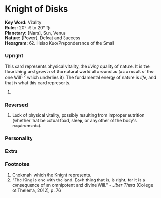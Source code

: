 # Knight of Disks

**Key Word:** Vitality  
**Rules:** 20° ♌︎ to 20° ♍︎  
**Planetary:** [Mars], Sun, Venus  
**Nature:** [Power], Defeat and Success  
**Hexagram:** 62. Hsiao Kuo/Preponderance of the Small


### Upright

This card represents physical vitality, the *living* quality of nature. It is the flourishing and growth of the natural world all around us (as a result of the one Will<sup>1,2</sup> which underlies it). The fundamental energy of nature is *life*, and that is what this card represents.

1) 



### Reversed

1) Lack of physical vitality, possibly resulting from improper nutrition (whether that be actual food, sleep, or any other of the body's requirements).



### Personality





### Extra





### Footnotes

1. Chokmah, which the Knight represents.
2. "The King is one with the land. Each thing that is, is right; for it is a consequence of an omnipotent and divine Will." - *Liber Theta* (College of Thelema, 2012), p. 76


